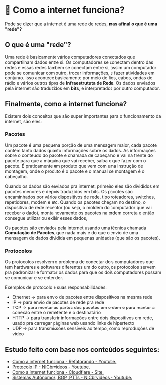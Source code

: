 # 🛜 Como a internet funciona?

Pode se dizer que a internet é uma rede de redes, **mas afinal o que é uma "rede"?**

## O que é uma "rede"?

Uma rede é basicamente vários computadores conectados que compartilham dados entre si. 
Os computadores se conectam dentro das redes e essas redes também se conectam entre si, assim um computador pode se comunicar com outro, trocar informações, e fazer atividades em conjunto. 
Isso acontece basicamente por meio de fios, cabos, ondas de rádio e vários outros tipos de **Infraestrututa de Rede**. 
Os dados enviados pela internet são traduzidos em **bits**, e interpretados por outro computador.

## Finalmente, como a internet funciona?

Existem dois conceitos que são super importantes para o funcionamento da internet, são eles:

### Pacotes

Um pacote é uma pequena porção de uma mensagem maior, cada pacote contém tanto dados quanto informações sobre os dados.
As informações sobre o conteúdo do pacote é chamada de cabeçalho e vai na frente do pacote para que a máquina que vai receber, saiba o que fazer com o pacote.
É praticamente um produto que vem com uma instrução de montagem, onde o produto é o pacote e o manual de montagem é o cabeçalho.

Quando os dados são enviados pra internet, primeiro eles são divididos em pacotes menores e depois traduzidos em bits. 
Os pacotes são encaminhados por vários dispositivos de rede, tipo roteadores, switches, repetidores, modem e etc.
Quando os pacotes chegam no destino, o dispositivo de rede receptor (ou seja, o moldem do computador que vai receber o dado), monta novamente os pacotes na ordem correta e então consegue utilizar ou exibir esses dados,

Os pacotes são enviados pela internet usando uma técnica chamada **Comutação de Pacotes**, que nada mais é do que o envio de uma mensagem de dados dividida em pequenas unidades (que são os pacotes).

### Protocolos

Os protocolos resolvem o problema de conectar dois computadores que tem hardwares e softwares diferentes um do outro, os protocolos servem pra padronizar e formatar os dados para que os dois computadores possam se comunicar e se entender.

Exemplos de protocolo e suas responsabilidades:

* Ethernet -> para envio de pacotes entre dispositivos na mesma rede
* IP -> para envio de pacotes de rede pra rede
* TCP -> para montar as partes dos pacotes em ordem e para manter a conexão entre o remetente e o destinatário
* HTTP -> para transferir informações entre dois dispositivos em rede, usado pra carregar páginas web usando links de hipertexto
* UDP -> para transmissões sensíveis ao tempo, como reproduções de vídeo

## Estudo feito com base nos conteúdos seguintes:

* [Como a internet funciona - Refatorando - Youtube.](https://www.youtube.com/watch?v=PaOOO2VdBoc&ab_channel=Refatorando)
* [Protocolo IP - NICbrvideos - Youtube.](https://www.youtube.com/watch?v=HNQD0qJ0TC4&ab_channel=NICbrvideos)
* [Como a internet funciona - Cloudflare - Site.](https://www.cloudflare.com/pt-br/learning/network-layer/how-does-the-internet-work/)
* [Sistemas Autônomos, BGP, PTTs - NICbrvideos - Youtube.](https://www.youtube.com/watch?v=C5qNAT_j63M&ab_channel=NICbrvideos)
